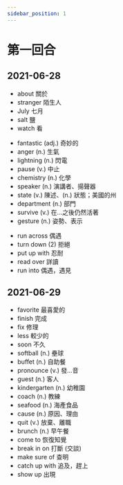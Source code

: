 ```yaml
---
sidebar_position: 1
---
```


# 第一回合

## 2021-06-28
- about	關於
- stranger	陌生人
- July	七月
- salt	鹽
- watch	看
<!--  -->
- fantastic	(adj.) 奇妙的
- anger	(n.) 生氣
- lightning	(n.) 閃電
- pause	(v.) 中止
- chemistry	(n.) 化學
- speaker	(n.) 演講者、揚聲器
- state	(v.) 陳述、(n.) 狀態；美國的州
- department	(n.) 部門
- survive	(v.) 在...之後仍然活著
- gesture	(n.) 姿勢、表示
<!--  -->
- run across	偶遇
- turn down (2)	拒絕
- put up with	忍耐
- read over	詳讀
- run into	偶遇，遇見

## 2021-06-29
- favorite	最喜愛的
- finish	完成
- fix	修理
- less	較少的
- soon	不久
- softball	(n.) 壘球
- buffet	(n.) 自助餐
- pronounce	(v.) 發...音
- guest	(n.) 客人
- kindergarten	(n.) 幼稚園
- coach	(n.) 教練
- seafood	(n.) 海產食品
- cause	(n.) 原因、理由
- quit	(v.) 放棄、離職
- brunch	(n.) 早午餐
- come to	恢復知覺
- break in on	打斷 (交談)
- make sure of	查明
- catch up with	追及，趕上
- show up	出現